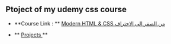 ## Ptoject of my udemy css course

- **Course Link : **
  [Modern HTML & CSS من الصفر الى الاحتراف ](https://www.udemy.com/course/arabic-html-css/)

- **
  [Projects ](https://www.udemy.com/course/arabic-html-css/) **
